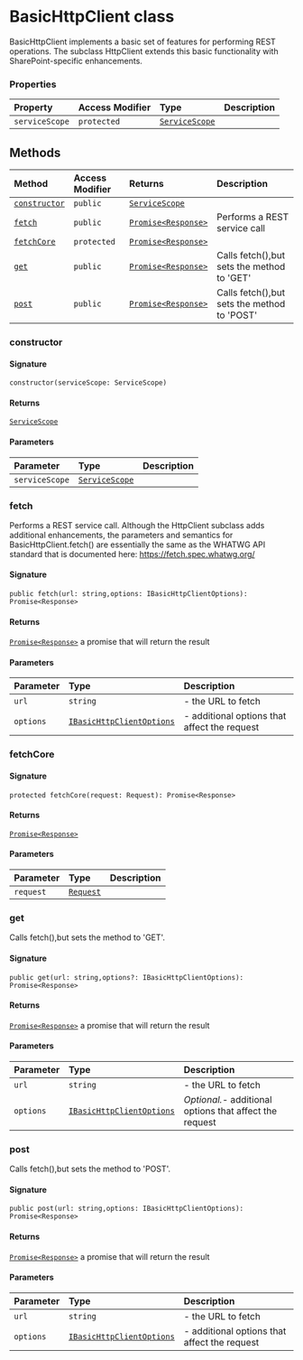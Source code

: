 # BasicHttpClient class





BasicHttpClient implements a basic set of features for performing REST operations. 
The subclass HttpClient extends this basic functionality with SharePoint-specific 
enhancements.



### Properties

| Property	   | Access Modifier | Type	| Description|
|:-------------|:----|:-------|:-----------|
|`serviceScope`     | `protected` | [`ServiceScope`](servicescope.md) |  |




## Methods

| Method	   | Access Modifier | Returns	| Description|
|:-------------|:----|:-------|:-----------|
|[`constructor`](#constructor)     | `public` | [`ServiceScope`](servicescope.md) |  |
|[`fetch`](#fetch)     | `public` | [`Promise<Response>`](promise.md) | Performs a REST service call |
|[`fetchCore`](#fetchcore)     | `protected` | [`Promise<Response>`](promise.md) |  |
|[`get`](#get)     | `public` | [`Promise<Response>`](promise.md) | Calls fetch(),but sets the method to 'GET' |
|[`post`](#post)     | `public` | [`Promise<Response>`](promise.md) | Calls fetch(),but sets the method to 'POST' |




### constructor



#### Signature
`constructor(serviceScope: ServiceScope)`

#### Returns
[`ServiceScope`](servicescope.md)


#### Parameters


| Parameter	   | Type    | Description |
|:-------------|:---------------|:------------|
| `serviceScope`    | [`ServiceScope`](servicescope.md) |  |


### fetch

Performs a REST service call. Although the HttpClient subclass adds 
additional enhancements, the parameters and semantics for BasicHttpClient.fetch() 
are essentially the same as the WHATWG API standard that is documented here: 
https://fetch.spec.whatwg.org/

#### Signature
`public fetch(url: string,options: IBasicHttpClientOptions): Promise<Response>`

#### Returns
[`Promise<Response>`](promise.md)
a promise that will return the result

#### Parameters


| Parameter	   | Type    | Description |
|:-------------|:---------------|:------------|
| `url`    | `string` | - the URL to fetch |
| `options`    | [`IBasicHttpClientOptions`](ibasichttpclientoptions.md) | - additional options that affect the request |


### fetchCore



#### Signature
`protected fetchCore(request: Request): Promise<Response>`

#### Returns
[`Promise<Response>`](promise.md)


#### Parameters


| Parameter	   | Type    | Description |
|:-------------|:---------------|:------------|
| `request`    | [`Request`](request.md) |  |


### get

Calls fetch(),but sets the method to 'GET'.

#### Signature
`public get(url: string,options?: IBasicHttpClientOptions): Promise<Response>`

#### Returns
[`Promise<Response>`](promise.md)
a promise that will return the result

#### Parameters


| Parameter	   | Type    | Description |
|:-------------|:---------------|:------------|
| `url`    | `string` | - the URL to fetch |
| `options`    | [`IBasicHttpClientOptions`](ibasichttpclientoptions.md) | _Optional._- additional options that affect the request |


### post

Calls fetch(),but sets the method to 'POST'.

#### Signature
`public post(url: string,options: IBasicHttpClientOptions): Promise<Response>`

#### Returns
[`Promise<Response>`](promise.md)
a promise that will return the result

#### Parameters


| Parameter	   | Type    | Description |
|:-------------|:---------------|:------------|
| `url`    | `string` | - the URL to fetch |
| `options`    | [`IBasicHttpClientOptions`](ibasichttpclientoptions.md) | - additional options that affect the request |

